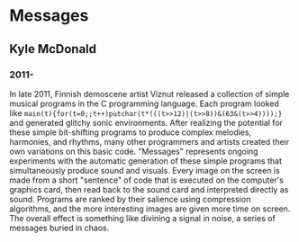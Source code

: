 # Messages
## Kyle McDonald
###  2011-

In late 2011, Finnish demoscene artist Viznut released a collection of simple musical programs in the C programming language. Each program looked like `main(t){for(t=0;;t++)putchar(t*(((t>>12)|(t>>8))&(63&(t>>4))));}` and generated glitchy sonic environments. After realizing the potential for these simple bit-shifting programs to produce complex melodies, harmonies, and rhythms, many other programmers and artists created their own variations on this basic code. "Messages" represents ongoing experiments with the automatic generation of these simple programs that simultaneously produce sound and visuals. Every image on the screen is made from a short "sentence" of code that is executed on the computer's graphics card, then read back to the sound card and interpreted directly as sound. Programs are ranked by their salience using compression algorithms, and the more interesting images are given more time on screen. The overall effect is something like divining a signal in noise, a series of messages buried in chaos.